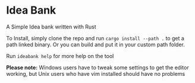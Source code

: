 # Idea Bank

A Simple Idea bank written with Rust

To Install, simply clone the repo and run `cargo install --path .` to get a path linked binary. Or you can build and put it in your custom path folder.

Run `ideabank help` for more help on the tool

**Please note:** Windows users have to tweak some settings to get the editor working, but Unix users who have vim installed should have no problems
